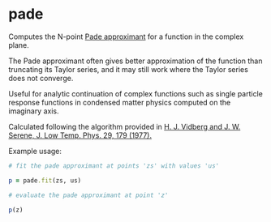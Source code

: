 # pade
Computes the N-point [Pade approximant](https://en.wikipedia.org/wiki/Pad%C3%A9_approximant) for a function in the complex plane. 

The Pade approximant often gives better approximation of the function than truncating its Taylor series, and it may still work where the Taylor series does not converge.

Useful for analytic continuation of complex functions such as single particle response functions in condensed matter physics computed on the imaginary axis.

Calculated following the algorithm provided in [H. J. Vidberg and J. W. Serene, J. Low Temp. Phys. 29,
179 (1977).](https://link.springer.com/article/10.1007%2FBF00655090)

Example usage:
```ruby
# fit the pade approximant at points 'zs' with values 'us'

p = pade.fit(zs, us)    

# evaluate the pade approximant at point 'z'

p(z)
```
